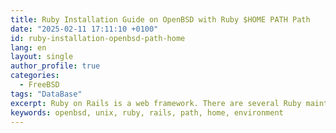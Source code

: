 ```yaml
---
title: Ruby Installation Guide on OpenBSD with Ruby $HOME PATH Path
date: "2025-02-11 17:11:10 +0100"
id: ruby-installation-openbsd-path-home
lang: en
layout: single
author_profile: true
categories:
  - FreeBSD
tags: "DataBase"
excerpt: Ruby on Rails is a web framework. There are several Ruby maintainers available to install Ruby.
keywords: openbsd, unix, ruby, rails, path, home, environment
---
```

